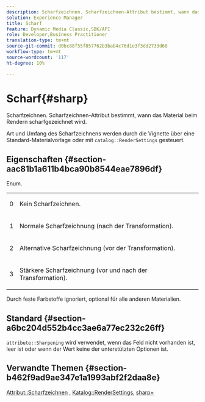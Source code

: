 ```yaml
---
description: Scharfzeichnen. Scharfzeichnen-Attribut bestimmt, wann das Material beim Rendern scharfgezeichnet wird.
solution: Experience Manager
title: Scharf
feature: Dynamic Media Classic,SDK/API
role: Developer,Business Practitioner
translation-type: tm+mt
source-git-commit: d0bc88f55f857762b3bab4c76d1e3f3dd2733d60
workflow-type: tm+mt
source-wordcount: '117'
ht-degree: 10%

---
```



# Scharf{#sharp}

Scharfzeichnen. Scharfzeichnen-Attribut bestimmt, wann das Material beim Rendern scharfgezeichnet wird.

Art und Umfang des Scharfzeichnens werden durch die Vignette über eine Standard-Materialvorlage oder mit `catalog::RenderSettings` gesteuert.

## Eigenschaften {#section-aac81b1a611b4bca90b8544eae7896df}

Enum.

<table id="simpletable_D52B41A39E4E4E54A06821B9D689DB30"> 
 <tr class="strow"> 
  <td class="stentry"> <p>0 </p></td> 
  <td class="stentry"> <p>Kein Scharfzeichnen. </p></td> 
 </tr> 
 <tr class="strow"> 
  <td class="stentry"> <p>1 </p></td> 
  <td class="stentry"> <p>Normale Scharfzeichnung (nach der Transformation). </p></td> 
 </tr> 
 <tr class="strow"> 
  <td class="stentry"> <p>2 </p></td> 
  <td class="stentry"> <p>Alternative Scharfzeichnung (vor der Transformation). </p></td> 
 </tr> 
 <tr class="strow"> 
  <td class="stentry"> <p>3 </p></td> 
  <td class="stentry"> <p>Stärkere Scharfzeichnung (vor und nach der Transformation). </p></td> 
 </tr> 
</table>

Durch feste Farbstoffe ignoriert, optional für alle anderen Materialien.

## Standard {#section-a6bc204d552b4cc3ae6a77ec232c26ff}

`attribute::Sharpening` wird verwendet, wenn das Feld nicht vorhanden ist, leer ist oder wenn der Wert keine der unterstützten Optionen ist.

## Verwandte Themen {#section-b462f9ad9ae347e1a1993abf2f2daa8e}

[Attribut::Scharfzeichnen](../../../../../ir-api/material-cat/image-rendering-api-ref/c-ir-material-catalog/c-ir-attributes-reference/r-ir-cat-sharp.md#reference-c706450cf95347f98f86c696f9167297) ,  [Katalog::RenderSettings](../../../../../ir-api/material-cat/image-rendering-api-ref/c-ir-material-catalog/c-ir-attributes-reference/r-ir-rendersettings.md#reference-f3ae5e18095d40b2a8edef957dd82fbd),  [sharp=](../../../../../ir-api/http-protocol/image-rendering-api-ref/c-ir-http-protocol-ref/c-ir-http-protocol-command-reference/r-ir-http-sharp.md#reference-acdd87f6b5de4e3a85e5d3c03022a35a)
